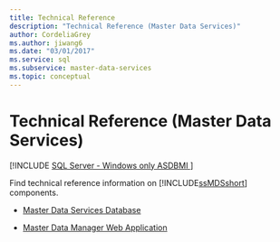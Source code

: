 ```yaml
---
title: Technical Reference
description: "Technical Reference (Master Data Services)"
author: CordeliaGrey
ms.author: jiwang6
ms.date: "03/01/2017"
ms.service: sql
ms.subservice: master-data-services
ms.topic: conceptual
---
```

# Technical Reference (Master Data Services)

[!INCLUDE [SQL Server - Windows only ASDBMI  ](../includes/applies-to-version/sql-windows-only-asdbmi.md)]

  Find technical reference information on [!INCLUDE[ssMDSshort](../includes/ssmdsshort-md.md)] components.  
  
 
-   [Master Data Services Database](../master-data-services/master-data-services-database.md)  
  
-   [Master Data Manager Web Application](../master-data-services/master-data-manager-web-application.md)  
  
  
